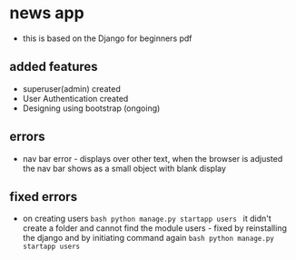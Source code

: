 # news app
- this is based on the Django for beginners pdf

## added features
- superuser(admin) created
- User Authentication created
- Designing using bootstrap (ongoing)

## errors
- nav bar error - displays over other text, when the browser is adjusted the nav bar shows as a small object with blank display

## fixed errors
- on creating users
``bash
    python manage.py startapp users
``
it didn't create a folder and cannot find the module users - fixed by reinstalling the django and by initiating command again
``bash
    python manage.py startapp users
``
